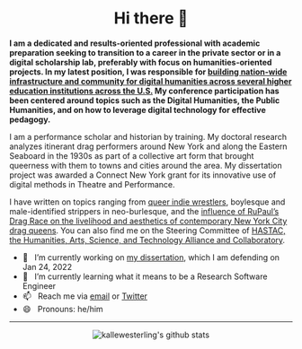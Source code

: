 <h1 align="center"> Hi there 👋 </h1>

**I am a dedicated and results-oriented professional with academic preparation seeking to transition to a career in the private sector or in a digital scholarship lab, preferably with focus on humanities-oriented projects. In my latest position, I was responsible for [building nation-wide infrastructure and community for digital humanities across several higher education institutions across the U.S.](https://www.dhinstitutes.org) My conference participation has been centered around topics such as the Digital Humanities, the Public Humanities, and on how to leverage digital technology for effective pedagogy.**

I am a performance scholar and historian by training. My doctoral research analyzes itinerant drag performers around New York and along the Eastern Seaboard in the 1930s as part of a collective art form that brought queerness with them to towns and cities around the area. My dissertation project was awarded a Connect New York grant for its innovative use of digital methods in Theatre and Performance.

I have written on topics ranging from [queer indie wrestlers](https://dx.doi.org/10.4324/9780367810016-13), boylesque and male-identified strippers in neo-burlesque, and the [influence of RuPaul’s Drag Race on the livelihood and aesthetics of contemporary New York City drag queens](https://dx.doi.org/10.5040/9781350082977.ch-003). You can also find me on the Steering Committee of [HASTAC, the Humanities, Arts, Science, and Technology Alliance and Collaboratory](https://www.hastac.org).

- 🔭 &nbsp;&nbsp;I’m currently working on [my dissertation](https://kallewesterling.github.io/drag-data-browser), which I am defending on Jan 24, 2022
- 🌱 &nbsp;&nbsp;I’m currently learning what it means to be a Research Software Engineer
- 📫 &nbsp;&nbsp;Reach me via [email](kalle.westerling@gmail.com) or [Twitter](https://www.twitter.com/kallewesterling)
- 😄 &nbsp;&nbsp;Pronouns: he/him
<!--
- 👯  I’m looking to collaborate on ...
- 🤔  I’m looking for help with ...
- 💬  Ask me about ...
- ⚡  Fun fact: ...
-->

---

<p align='center'><img src="https://github-readme-stats.vercel.app/api?username=kallewesterling&show_icons=true&theme=dracula" alt="kallewesterling's github stats"></p>
